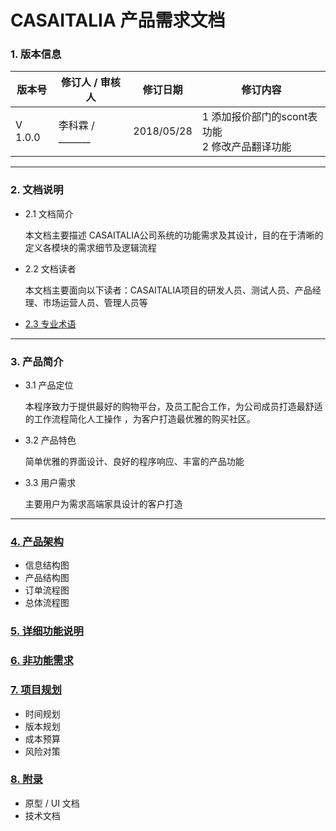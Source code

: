 # CASAITALIA 产品需求文档
### 1. 版本信息
  版本号  |  修订人 / 审核人  |   修订日期   | 修订内容
--------- | ---------------- | ----------- | --------
 V 1.0.0  | 李科霖 / _______ | 2018/05/28  |1 添加报价部门的scont表功能<br> 2 修改产品翻译功能

---
### 2. 文档说明
- 2.1 文档简介

  本文档主要描述 CASAITALIA公司系统的功能需求及其设计，目的在于清晰的定义各模块的需求细节及逻辑流程
- 2.2 文档读者

  本文档主要面向以下读者：CASAITALIA项目的研发人员、测试人员、产品经理、市场运营人员、管理人员等
- [2.3 专业术语](./content/2_3_Terminology.md)

---
### 3. 产品简介
- 3.1 产品定位

  本程序致力于提供最好的购物平台，及员工配合工作，为公司成员打造最舒适的工作流程简化人工操作 ，为客户打造最优雅的购买社区。
- 3.2 产品特色

  简单优雅的界面设计、良好的程序响应、丰富的产品功能
- 3.3 用户需求

  主要用户为需求高端家具设计的客户打造

---
### [4. 产品架构](./content/4_Structure.md)
- 信息结构图
- 产品结构图
- 订单流程图
- 总体流程图
### [5. 详细功能说明](./content/5_Function.md)
### [6. 非功能需求](./content/6_NotFunction.md)
### [7. 项目规划](./content/7_Planning.md)
- 时间规划
- 版本规划
- 成本预算
- 风险对策
### [8. 附录](./content/8_Appendix.md)
- 原型 / UI 文档
- 技术文档

